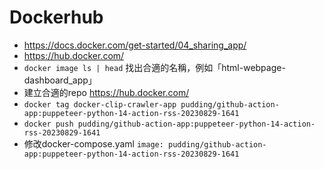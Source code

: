 # Dockerhub

- https://docs.docker.com/get-started/04_sharing_app/
- https://hub.docker.com/
- `docker image ls | head` 找出合適的名稱，例如「html-webpage-dashboard_app」
- 建立合適的repo https://hub.docker.com/
- `docker tag docker-clip-crawler-app pudding/github-action-app:puppeteer-python-14-action-rss-20230829-1641`
- `docker push pudding/github-action-app:puppeteer-python-14-action-rss-20230829-1641`
- 修改docker-compose.yaml `image: pudding/github-action-app:puppeteer-python-14-action-rss-20230829-1641`
